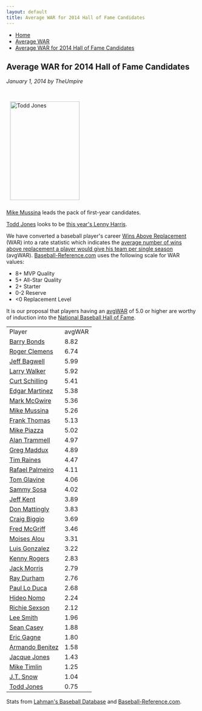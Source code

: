 ```yaml
---
layout: default
title: Average WAR for 2014 Hall of Fame Candidates
---
```

<nav class="breadcrumb" aria-label="breadcrumbs">
  <ul>
    <li><a href="{{ site.url }}{{ site.baseurl }}/index.html">Home</a></li>
    <li><a href="avg-war-home.html">Average WAR</a></li>
    <li class="is-active"><a href="#" aria-current="page">Average WAR for 2014 Hall of Fame Candidates</a></li>
  </ul>
</nav>

<section class="storycontent">
  <h1>Average WAR for 2014 Hall of Fame Candidates</h1>
  <p><em>January 1, 2014 by TheUmpire</em></p>
  <br />

  <p><a title="Todd Jones" href="http://en.wikipedia.org/wiki/File:ToddJones.jpg"><img style="border-bottom: 0px; border-left: 0px; margin: 0px 0px 10px 10px; display: inline; border-top: 0px; border-right: 0px" title="Todd Jones" alt="Todd Jones" class="float-right" src="{{ site.url }}{{ site.baseurl }}/assets/images/todd_jones.jpg" width="183" height="260" /></a></p>
  <p><a href="http://www.baseball-reference.com/players/m/mussimi01.shtml">Mike Mussina</a> leads the pack of first-year candidates.</p>
  <p><a href="http://www.baseball-reference.com/players/j/jonesto02.shtml">Todd Jones</a> looks to be <a href="lenny-harris-for-hall-of-fame-huh.html">this year's Lenny Harris</a>.</p>
  <p>We have converted a baseball player's career <a href="http://saberlibrary.com/misc/war/">Wins Above Replacement</a> (WAR) into a rate statistic which indicates the <a href="avg-war.html">average number of wins above replacement a player would give his team per single season</a> (avgWAR). <a href="http://www.baseball-reference.com">Baseball-Reference.com</a> uses the following scale for WAR values:</p>
  <ul>
  <li>8+ MVP Quality </li>
  <li>5+ All-Star Quality </li>
  <li>2+ Starter </li>
  <li>0-2 Reserve </li>
  <li>&lt;0 Replacement Level </li>
  </ul>
  <p>It is our proposal that players having an <a href="avg-war.html">avgWAR</a> of 5.0 or higher are worthy of induction into the <a href="http://baseballhall.org/">National Baseball Hall of Fame</a>.</p>
  <table class="avg-war-players">
  <tbody>
  <tr class="avg-war-players-header">
  <td>Player</td>
  <td>avgWAR</td>
  </tr>
  <tr class="avg-war-hof">
  <td><a href="http://www.baseball-reference.com/players/b/bondsba01.shtml">Barry Bonds</a></td>
  <td>8.82</td>
  </tr>
  <tr class="avg-war-hof">
  <td><a href="http://www.baseball-reference.com/players/c/clemero02.shtml">Roger Clemens</a></td>
  <td>6.74</td>
  </tr>
  <tr class="avg-war-hof">
  <td><a href="http://www.baseball-reference.com/players/b/bagweje01.shtml">Jeff Bagwell</a></td>
  <td>5.99</td>
  </tr>
  <tr class="avg-war-hof">
  <td><a href="http://www.baseball-reference.com/players/w/walkela01.shtml">Larry Walker</a></td>
  <td>5.92</td>
  </tr>
  <tr class="avg-war-hof">
  <td><a href="http://www.baseball-reference.com/players/s/schilcu01.shtml">Curt Schilling</a></td>
  <td>5.41</td>
  </tr>
  <tr class="avg-war-hof">
  <td><a href="http://www.baseball-reference.com/players/m/martied01.shtml">Edgar Martinez</a></td>
  <td>5.38</td>
  </tr>
  <tr class="avg-war-hof">
  <td><a href="http://www.baseball-reference.com/players/m/mcgwima01.shtml">Mark McGwire</a></td>
  <td>5.36</td>
  </tr>
  <tr class="avg-war-hof">
  <td><a href="http://www.baseball-reference.com/players/m/mussimi01.shtml">Mike Mussina</a></td>
  <td>5.26</td>
  </tr>
  <tr class="avg-war-hof">
  <td><a href="http://www.baseball-reference.com/players/t/thomafr04.shtml">Frank Thomas</a></td>
  <td>5.13</td>
  </tr>
  <tr class="avg-war-hof">
  <td><a href="http://www.baseball-reference.com/players/p/piazzmi01.shtml">Mike Piazza</a></td>
  <td>5.02</td>
  </tr>
  <tr>
  <td><a href="http://www.baseball-reference.com/players/t/trammal01.shtml">Alan Trammell</a></td>
  <td>4.97</td>
  </tr>
  <tr>
  <td><a href="http://www.baseball-reference.com/players/m/maddugr01.shtml">Greg Maddux</a></td>
  <td>4.89</td>
  </tr>
  <tr>
  <td><a href="http://www.baseball-reference.com/players/r/raineti01.shtml">Tim Raines</a></td>
  <td>4.47</td>
  </tr>
  <tr>
  <td><a href="http://www.baseball-reference.com/players/p/palmera01.shtml">Rafael Palmeiro</a></td>
  <td>4.11</td>
  </tr>
  <tr>
  <td><a href="http://www.baseball-reference.com/players/g/glavito02.shtml">Tom Glavine</a></td>
  <td>4.06</td>
  </tr>
  <tr>
  <td><a href="http://www.baseball-reference.com/players/s/sosasa01.shtml">Sammy Sosa</a></td>
  <td>4.02</td>
  </tr>
  <tr>
  <td><a href="http://www.baseball-reference.com/players/k/kentje01.shtml">Jeff Kent</a></td>
  <td>3.89</td>
  </tr>
  <tr>
  <td><a href="http://www.baseball-reference.com/players/m/mattido01.shtml">Don Mattingly</a></td>
  <td>3.83</td>
  </tr>
  <tr>
  <td><a href="http://www.baseball-reference.com/players/b/biggicr01.shtml">Craig Biggio</a></td>
  <td>3.69</td>
  </tr>
  <tr>
  <td><a href="http://www.baseball-reference.com/players/m/mcgrifr01.shtml">Fred McGriff</a></td>
  <td>3.46</td>
  </tr>
  <tr>
  <td><a href="http://www.baseball-reference.com/players/a/aloumo01.shtml">Moises Alou</a></td>
  <td>3.31</td>
  </tr>
  <tr>
  <td><a href="http://www.baseball-reference.com/players/g/gonzalu01.shtml">Luis Gonzalez</a></td>
  <td>3.22</td>
  </tr>
  <tr>
  <td><a href="http://www.baseball-reference.com/players/r/rogerke01.shtml">Kenny Rogers</a></td>
  <td>2.83</td>
  </tr>
  <tr>
  <td><a href="http://www.baseball-reference.com/players/m/morrija02.shtml">Jack Morris</a></td>
  <td>2.79</td>
  </tr>
  <tr>
  <td><a href="http://www.baseball-reference.com/players/d/durhara01.shtml">Ray Durham</a></td>
  <td>2.76</td>
  </tr>
  <tr>
  <td><a href="http://www.baseball-reference.com/players/l/loducpa01.shtml">Paul Lo Duca</a></td>
  <td>2.68</td>
  </tr>
  <tr>
  <td><a href="http://www.baseball-reference.com/players/n/nomohi01.shtml">Hideo Nomo</a></td>
  <td>2.24</td>
  </tr>
  <tr>
  <td><a href="http://www.baseball-reference.com/players/s/sexsori01.shtml">Richie Sexson</a></td>
  <td>2.12</td>
  </tr>
  <tr>
  <td><a href="http://www.baseball-reference.com/players/s/smithle02.shtml">Lee Smith</a></td>
  <td>1.96</td>
  </tr>
  <tr>
  <td><a href="http://www.baseball-reference.com/players/c/caseyse01.shtml">Sean Casey</a></td>
  <td>1.88</td>
  </tr>
  <tr>
  <td><a href="http://www.baseball-reference.com/players/g/gagneer01.shtml">Eric Gagne</a></td>
  <td>1.80</td>
  </tr>
  <tr>
  <td><a href="http://www.baseball-reference.com/players/b/benitar01.shtml">Armando Benitez</a></td>
  <td>1.58</td>
  </tr>
  <tr>
  <td><a href="http://www.baseball-reference.com/players/j/jonesja05.shtml">Jacque Jones</a></td>
  <td>1.43</td>
  </tr>
  <tr>
  <td><a href="http://www.baseball-reference.com/players/t/timlimi01.shtml">Mike Timlin</a></td>
  <td>1.25</td>
  </tr>
  <tr>
  <td><a href="http://www.baseball-reference.com/players/s/snowj.01.shtml">J.T. Snow</a></td>
  <td>1.04</td>
  </tr>
  <tr>
  <td><a href="http://www.baseball-reference.com/players/j/jonesto02.shtml">Todd Jones</a></td>
  <td>0.75</td>
  </tr>
  </tbody>
  </table>
  <p>Stats from <a href="http://baseball1.com/statistics/">Lahman's Baseball Database</a> and <a href="http://www.baseball-reference.com/">Baseball-Reference.com</a>.</p>
 
</section>
